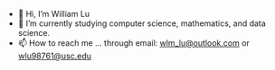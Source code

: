 - 👋 Hi, I’m William Lu
- 🌱 I’m currently studying computer science, mathematics, and data science.
- 📫 How to reach me ... through email: wlm_lu@outlook.com or wlu98761@usc.edu

<!---
WilliamLu1999/WilliamLu1999 is a ✨ special ✨ repository because its `README.md` (this file) appears on your GitHub profile.
You can click the Preview link to take a look at your changes.
--->
